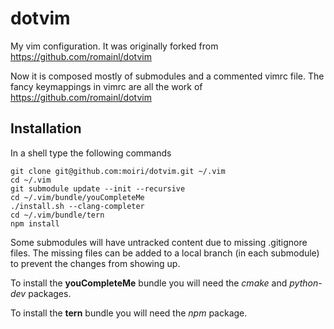 dotvim
======

My vim configuration. It was originally forked from
https://github.com/romainl/dotvim

Now it is composed mostly of submodules and a commented vimrc file. The fancy
keymappings in vimrc are all the work of https://github.com/romainl/dotvim

Installation
------------
In a shell type the following commands

    git clone git@github.com:moiri/dotvim.git ~/.vim
    cd ~/.vim
    git submodule update --init --recursive
    cd ~/.vim/bundle/youCompleteMe
    ./install.sh --clang-completer
    cd ~/.vim/bundle/tern
    npm install

Some submodules will have untracked content due to missing .gitignore files. The
missing files can be added to a local branch (in each submodule) to prevent the
changes from showing up.

To install the **youCompleteMe** bundle you will need the *cmake* and
*python-dev* packages.

To install the **tern** bundle you will need the *npm* package.
